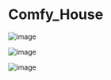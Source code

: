 # Comfy_House

![image](https://user-images.githubusercontent.com/32890911/57744337-c859a180-7696-11e9-904c-5c2fa1863813.png)


![image](https://user-images.githubusercontent.com/32890911/57744460-50d84200-7697-11e9-9300-1404a57e1261.png)


![image](https://user-images.githubusercontent.com/32890911/57744521-83823a80-7697-11e9-829c-5c4bc61d6854.png)


